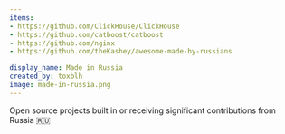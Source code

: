 ```yaml
---
items:
- https://github.com/ClickHouse/ClickHouse
- https://github.com/catboost/catboost
- https://github.com/nginx
- https://github.com/theKashey/awesome-made-by-russians

display_name: Made in Russia
created_by: toxblh
image: made-in-russia.png
---
```

Open source projects built in or receiving significant contributions from Russia 🇷🇺
